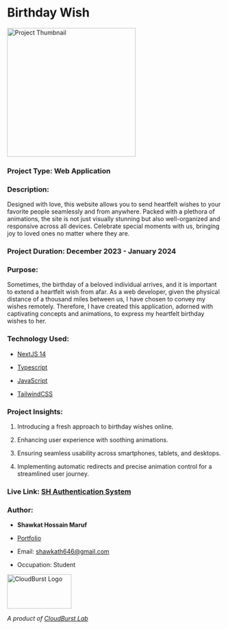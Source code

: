 

# Birthday Wish

<img src="https://github.com/shawkath646/birthday-wish/blob/main/src/app/opengraph-image.png?raw=true" alt="Project Thumbnail" height="300">
  

### Project Type: Web Application

### Description:

Designed with love, this website allows you to send heartfelt wishes to your favorite people seamlessly and from anywhere. Packed with a plethora of animations, the site is not just visually stunning but also well-organized and responsive across all devices. Celebrate special moments with us, bringing joy to loved ones no matter where they are.


### Project Duration: December 2023 - January 2024

### Purpose:

Sometimes, the birthday of a beloved individual arrives, and it is important to extend a heartfelt wish from afar. As a web developer, given the physical distance of a thousand miles between us, I have chosen to convey my wishes remotely. Therefore, I have created this application, adorned with captivating concepts and animations, to express my heartfelt birthday wishes to her.
  
### Technology Used:

- [NextJS 14](https://nextjs.org/)

- [Typescript](https://www.typescriptlang.org/)

- [JavaScript](https://developer.mozilla.org/en-US/docs/Web/JavaScript)

- [TailwindCSS](https://tailwindcss.com/)
  

### Project Insights:

1. Introducing a fresh approach to birthday wishes online.

2. Enhancing user experience with soothing animations.

3. Ensuring seamless usability across smartphones, tablets, and desktops.

4. Implementing automatic redirects and precise animation control for a streamlined user journey.


### Live Link: [SH Authentication System](https://birthday-wish-eight.vercel.app/)
  

### Author:

-  **Shawkat Hossain Maruf**

- [Portfolio](https://sh-portfolio-maker.vercel.app/p/shawkath646)

- Email: shawkath646@gmail.com

- Occupation: Student

<img  src="https://storage.googleapis.com/sh-cloudburst-labs.appspot.com/cloudburst_lab_logo_transparent.png?GoogleAccessId=firebase-adminsdk-lf84z%40sh-cloudburst-labs.iam.gserviceaccount.com&Expires=4863727974&Signature=B1G9adLuRnjVIxGHoh3dyMVtGsR00KdmatEJRzKpMHPDjgsUX%2Bi9VftAz71puzbFmFsC5xP%2FHZFcBKQ7NBfJbkQzhiuywJMBmOSJlsn7mNfLgZlEsU5ReaNaMXDF6y3W65YeR76u2XBiQjAvVNl%2FEIvMvgbanNJWoDULrxF1OgeF1q8O270oT05ZfzIytLpi7c%2BbBIv6OtmzeUHNa0KJaTX0QPcdesQKFL0pQpaQPncdk6iQtOCOUafgKfQregHwn9iOo1iW1SM4sLw92uJURvLWimyq8JUWjc8J8AXyActsuwQs9IRQz5%2BUjc4k5zVwIS4fQDODvN8t97FDR2Sg7g%3D%3D"  alt="CloudBurst Logo"  height="80" width="150">

*A product of [CloudBurst Lab](https://cloudburstlab.vercel.app)*